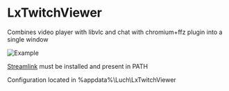 # LxTwitchViewer
Combines video player with libvlc and chat with chromium+ffz plugin into a single window

![Example](https://i.imgur.com/qLkLSivl.png)

[Streamlink](https://github.com/streamlink/streamlink) must be installed and present in PATH

Configuration located in %appdata%\Luch\LxTwitchViewer
